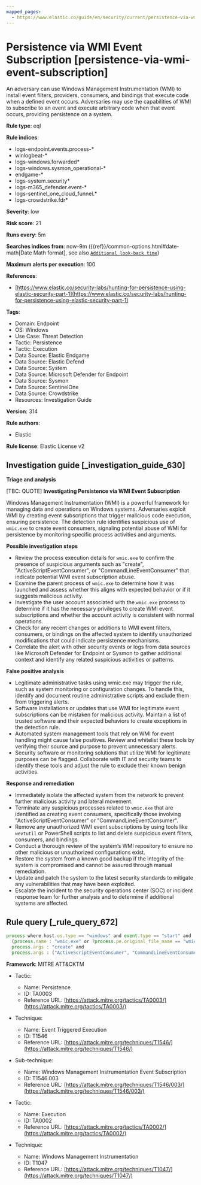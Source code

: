 ```yaml
---
mapped_pages:
  - https://www.elastic.co/guide/en/security/current/persistence-via-wmi-event-subscription.html
---
```


# Persistence via WMI Event Subscription [persistence-via-wmi-event-subscription]

An adversary can use Windows Management Instrumentation (WMI) to install event filters, providers, consumers, and bindings that execute code when a defined event occurs. Adversaries may use the capabilities of WMI to subscribe to an event and execute arbitrary code when that event occurs, providing persistence on a system.

**Rule type**: eql

**Rule indices**:

* logs-endpoint.events.process-*
* winlogbeat-*
* logs-windows.forwarded*
* logs-windows.sysmon_operational-*
* endgame-*
* logs-system.security*
* logs-m365_defender.event-*
* logs-sentinel_one_cloud_funnel.*
* logs-crowdstrike.fdr*

**Severity**: low

**Risk score**: 21

**Runs every**: 5m

**Searches indices from**: now-9m ({{ref}}/common-options.html#date-math[Date Math format], see also [`Additional look-back time`](docs-content://solutions/security/detect-and-alert/create-detection-rule.md#rule-schedule))

**Maximum alerts per execution**: 100

**References**:

* [https://www.elastic.co/security-labs/hunting-for-persistence-using-elastic-security-part-1](https://www.elastic.co/security-labs/hunting-for-persistence-using-elastic-security-part-1)

**Tags**:

* Domain: Endpoint
* OS: Windows
* Use Case: Threat Detection
* Tactic: Persistence
* Tactic: Execution
* Data Source: Elastic Endgame
* Data Source: Elastic Defend
* Data Source: System
* Data Source: Microsoft Defender for Endpoint
* Data Source: Sysmon
* Data Source: SentinelOne
* Data Source: Crowdstrike
* Resources: Investigation Guide

**Version**: 314

**Rule authors**:

* Elastic

**Rule license**: Elastic License v2

## Investigation guide [_investigation_guide_630]

**Triage and analysis**

[TBC: QUOTE]
**Investigating Persistence via WMI Event Subscription**

Windows Management Instrumentation (WMI) is a powerful framework for managing data and operations on Windows systems. Adversaries exploit WMI by creating event subscriptions that trigger malicious code execution, ensuring persistence. The detection rule identifies suspicious use of `wmic.exe` to create event consumers, signaling potential abuse of WMI for persistence by monitoring specific process activities and arguments.

**Possible investigation steps**

* Review the process execution details for `wmic.exe` to confirm the presence of suspicious arguments such as "create", "ActiveScriptEventConsumer", or "CommandLineEventConsumer" that indicate potential WMI event subscription abuse.
* Examine the parent process of `wmic.exe` to determine how it was launched and assess whether this aligns with expected behavior or if it suggests malicious activity.
* Investigate the user account associated with the `wmic.exe` process to determine if it has the necessary privileges to create WMI event subscriptions and whether the account activity is consistent with normal operations.
* Check for any recent changes or additions to WMI event filters, consumers, or bindings on the affected system to identify unauthorized modifications that could indicate persistence mechanisms.
* Correlate the alert with other security events or logs from data sources like Microsoft Defender for Endpoint or Sysmon to gather additional context and identify any related suspicious activities or patterns.

**False positive analysis**

* Legitimate administrative tasks using wmic.exe may trigger the rule, such as system monitoring or configuration changes. To handle this, identify and document routine administrative scripts and exclude them from triggering alerts.
* Software installations or updates that use WMI for legitimate event subscriptions can be mistaken for malicious activity. Maintain a list of trusted software and their expected behaviors to create exceptions in the detection rule.
* Automated system management tools that rely on WMI for event handling might cause false positives. Review and whitelist these tools by verifying their source and purpose to prevent unnecessary alerts.
* Security software or monitoring solutions that utilize WMI for legitimate purposes can be flagged. Collaborate with IT and security teams to identify these tools and adjust the rule to exclude their known benign activities.

**Response and remediation**

* Immediately isolate the affected system from the network to prevent further malicious activity and lateral movement.
* Terminate any suspicious processes related to `wmic.exe` that are identified as creating event consumers, specifically those involving "ActiveScriptEventConsumer" or "CommandLineEventConsumer".
* Remove any unauthorized WMI event subscriptions by using tools like `wevtutil` or PowerShell scripts to list and delete suspicious event filters, consumers, and bindings.
* Conduct a thorough review of the system’s WMI repository to ensure no other malicious or unauthorized configurations exist.
* Restore the system from a known good backup if the integrity of the system is compromised and cannot be assured through manual remediation.
* Update and patch the system to the latest security standards to mitigate any vulnerabilities that may have been exploited.
* Escalate the incident to the security operations center (SOC) or incident response team for further analysis and to determine if additional systems are affected.


## Rule query [_rule_query_672]

```js
process where host.os.type == "windows" and event.type == "start" and
  (process.name : "wmic.exe" or ?process.pe.original_file_name == "wmic.exe") and
  process.args : "create" and
  process.args : ("ActiveScriptEventConsumer", "CommandLineEventConsumer")
```

**Framework**: MITRE ATT&CKTM

* Tactic:

    * Name: Persistence
    * ID: TA0003
    * Reference URL: [https://attack.mitre.org/tactics/TA0003/](https://attack.mitre.org/tactics/TA0003/)

* Technique:

    * Name: Event Triggered Execution
    * ID: T1546
    * Reference URL: [https://attack.mitre.org/techniques/T1546/](https://attack.mitre.org/techniques/T1546/)

* Sub-technique:

    * Name: Windows Management Instrumentation Event Subscription
    * ID: T1546.003
    * Reference URL: [https://attack.mitre.org/techniques/T1546/003/](https://attack.mitre.org/techniques/T1546/003/)

* Tactic:

    * Name: Execution
    * ID: TA0002
    * Reference URL: [https://attack.mitre.org/tactics/TA0002/](https://attack.mitre.org/tactics/TA0002/)

* Technique:

    * Name: Windows Management Instrumentation
    * ID: T1047
    * Reference URL: [https://attack.mitre.org/techniques/T1047/](https://attack.mitre.org/techniques/T1047/)



